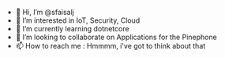 - 👋 Hi, I’m @sfaisalj
- 👀 I’m interested in IoT, Security, Cloud
- 🌱 I’m currently learning dotnetcore
- 💞️ I’m looking to collaborate on Applications for the Pinephone
- 📫 How to reach me : Hmmmm, i've got to think about that

<!---
sfaisalj/sfaisalj is a ✨ special ✨ repository because its `README.md` (this file) appears on your GitHub profile.
You can click the Preview link to take a look at your changes.
--->
